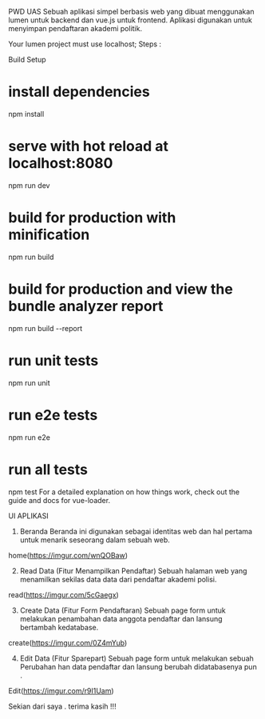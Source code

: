 PWD UAS
Sebuah aplikasi simpel berbasis web yang dibuat menggunakan lumen untuk backend dan
vue.js untuk frontend. Aplikasi digunakan untuk menyimpan pendaftaran akademi politik.


Your lumen project must use localhost;
Steps :

Build Setup
# install dependencies
npm install

# serve with hot reload at localhost:8080
npm run dev

# build for production with minification
npm run build

# build for production and view the bundle analyzer report
npm run build --report

# run unit tests
npm run unit

# run e2e tests
npm run e2e

# run all tests
npm test
For a detailed explanation on how things work, check out the guide and docs for vue-loader.

UI APLIKASI

1. Beranda
Beranda ini digunakan sebagai identitas web dan hal pertama untuk menarik seseorang dalam sebuah web.

home(https://imgur.com/wnQOBaw)

2. Read Data (Fitur Menampilkan Pendaftar)
Sebuah halaman web yang menamilkan sekilas data data dari pendaftar akademi polisi.

read(https://imgur.com/5cGaegx)

3. Create Data (Fitur Form Pendaftaran)
Sebuah page form untuk melakukan penambahan data anggota pendaftar dan lansung bertambah kedatabase.

create(https://imgur.com/0Z4mYub)

4. Edit Data (Fitur Sparepart)
Sebuah page form untuk melakukan sebuah Perubahan han data pendaftar dan lansung berubah didatabasenya pun .

Edit(https://imgur.com/r9I1Uam)

Sekian dari saya . terima kasih !!!
